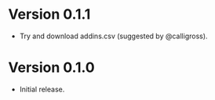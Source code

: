 # Version 0.1.1
  * Try and download addins.csv (suggested by @calligross).

# Version 0.1.0
  * Initial release.
